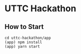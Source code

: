 # UTTC Hackathon

## How to Start
```shell
cd uttc-hackathon/app
(app) npm install
(app) yarn start
```
